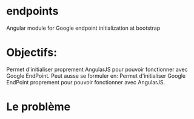 # endpoints
Angular module for Google endpoint initialization at bootstrap


# Objectifs:

Permet d'initialiser proprement AngularJS pour pouvoir fonctionner avec Google EndPoint.
Peut ausse se formuler en:
Permet d'initialiser Google EndPoint proprement pour pouvoir fonctionner avec AngularJS.

# Le problème

<script src="bower_components/angular/angular.js">

"This code downloads the angular.js script which registers a callback that will be executed by the browser when the containing HTML page is fully downloaded. When the callback is executed, Angular looks for the ngApp directive. If Angular finds the directive, it will bootstrap the application with the root of the application DOM being the element on which the ngApp directive was defined."


-> AngularJS ne s'initialise 


